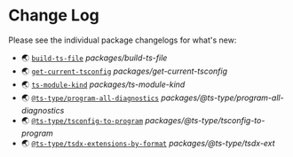 # Change Log

Please see the individual package changelogs for what's new:

* 🌏 [`build-ts-file`](./packages/build-ts-file/CHANGELOG.md "packages/build-ts-file") *packages/build-ts-file*
* 🌏 [`get-current-tsconfig`](./packages/get-current-tsconfig/CHANGELOG.md "packages/get-current-tsconfig") *packages/get-current-tsconfig*
* 🌏 [`ts-module-kind`](./packages/ts-module-kind/CHANGELOG.md "packages/ts-module-kind") *packages/ts-module-kind*
* 🌏 [`@ts-type/program-all-diagnostics`](./packages/@ts-type/program-all-diagnostics/CHANGELOG.md "packages/@ts-type/program-all-diagnostics") *packages/@ts-type/program-all-diagnostics*
* 🌏 [`@ts-type/tsconfig-to-program`](./packages/@ts-type/tsconfig-to-program/CHANGELOG.md "packages/@ts-type/tsconfig-to-program") *packages/@ts-type/tsconfig-to-program*
* 🌏 [`@ts-type/tsdx-extensions-by-format`](./packages/@ts-type/tsdx-ext/CHANGELOG.md "packages/@ts-type/tsdx-ext") *packages/@ts-type/tsdx-ext*

